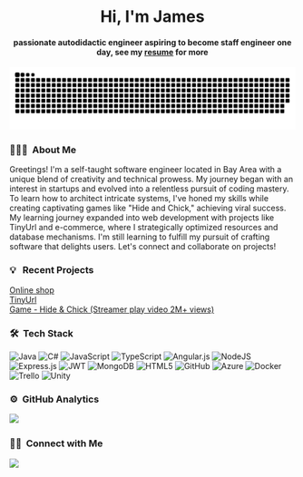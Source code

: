 <div align="center">
<h1 align="center">Hi, I'm James</h1>
<h4 align="center">passionate autodidactic engineer aspiring to become staff engineer one day,
see my <a href="https://github.com/1999AZZAR/1999AZZAR/blob/main/assets/doc/azzar_resume.pdf" target="_blank">resume</a> for more</h4>
</div>

<div align="center">
  <img  src="https://github.com/jisung-choi/jisung-choi/blob/main/snake.svg"
       alt="snake" /></a>
</div>

### 👨🏻‍💻 &nbsp;About Me
Greetings! I'm a self-taught software engineer located in Bay Area with a unique blend of creativity and technical prowess. My journey began with an interest in startups and evolved into a relentless pursuit of coding mastery. To learn how to architect intricate systems, I've honed my skills while creating captivating games like "Hide and Chick," achieving viral success. My learning journey expanded into web development with projects like TinyUrl and e-commerce, where I strategically optimized resources and database mechanisms. I'm still learning to fulfill my pursuit of crafting software that delights users. Let's connect and collaborate on projects!

### 💡 &nbsp; Recent Projects
[Online shop](https://github.com/jisung-choi/eshop)\
[TinyUrl](https://github.com/jisung-choi/short)\
[Game - Hide & Chick (Streamer play video 2M+ views)](https://www.youtube.com/watch?v=TEMhTHV3pUg&t=89)

### 🛠 &nbsp;Tech Stack
![Java](https://img.shields.io/badge/java-%23ED8B00.svg?style=for-the-badge&logo=openjdk&logoColor=white)
![C#](https://img.shields.io/badge/c%23-%23239120.svg?style=for-the-badge&logo=c-sharp&logoColor=white)
![JavaScript](https://img.shields.io/badge/javascript-%23323330.svg?style=for-the-badge&logo=javascript&logoColor=%23F7DF1E)
![TypeScript](https://img.shields.io/badge/typescript-%23007ACC.svg?style=for-the-badge&logo=typescript&logoColor=white)
![Angular.js](https://img.shields.io/badge/angular.js-%23E23237.svg?style=for-the-badge&logo=angularjs&logoColor=white)
![NodeJS](https://img.shields.io/badge/node.js-6DA55F?style=for-the-badge&logo=node.js&logoColor=white)
![Express.js](https://img.shields.io/badge/express.js-%23404d59.svg?style=for-the-badge&logo=express&logoColor=%2361DAFB)
![JWT](https://img.shields.io/badge/JWT-black?style=for-the-badge&logo=JSON%20web%20tokens)
![MongoDB](https://img.shields.io/badge/MongoDB-%234ea94b.svg?style=for-the-badge&logo=mongodb&logoColor=white)
![HTML5](https://img.shields.io/badge/html5-%23E34F26.svg?style=for-the-badge&logo=html5&logoColor=white)
![GitHub](https://img.shields.io/badge/github-%23121011.svg?style=for-the-badge&logo=github&logoColor=white)
![Azure](https://img.shields.io/badge/azure-%230072C6.svg?style=for-the-badge&logo=microsoftazure&logoColor=white)
![Docker](https://img.shields.io/badge/docker-%230db7ed.svg?style=for-the-badge&logo=docker&logoColor=white)
![Trello](https://img.shields.io/badge/Trello-%23026AA7.svg?style=for-the-badge&logo=Trello&logoColor=white)
![Unity](https://img.shields.io/badge/unity-%23000000.svg?style=for-the-badge&logo=unity&logoColor=white)

### ⚙️ &nbsp;GitHub Analytics

<a href="https://github.com/jisung-choi">
  <img height="180em" src="https://github-readme-stats-eight-theta.vercel.app/api/top-langs/?username=jisung-choi&layout=compact&langs_count=8&theme=algolia"/>
</a>

### 🤝🏻 &nbsp;Connect with Me
<a href="https://www.linkedin.com/in/jijameschoi/"><img src="https://img.shields.io/badge/linkedin-%230077B5.svg?style=for-the-badge&logo=linkedin&logoColor=white"/></a>

